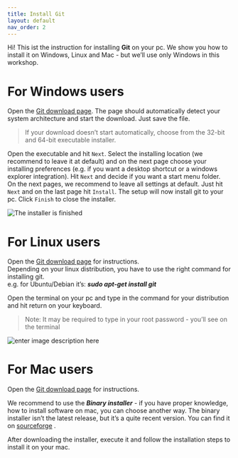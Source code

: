 ```yaml
---
title: Install Git
layout: default
nav_order: 2
---
```


Hi! This ist the instruction for installing **Git** on your pc. We show you how to install it on Windows, Linux and Mac - but we’ll use only Windows in this workshop.

# For Windows users

Open the [Git download page](https://git-scm.com/download/win). The page should automatically detect your system architecture and start the download. Just save the file.

> If your download doesn’t start automatically, choose from the 32-bit and 64-bit executable installer.

Open the executable and hit `Next`. Select the installing location (we recommend to leave it at default) and on the next page choose your installing preferences (e.g. if you want a desktop shortcut or a windows explorer integration). Hit `Next` and decide if you want a start menu folder.  
On the next pages, we recommend to leave all settings at default. Just hit `Next` and on the last page hit `Install`. The setup will now install git to your pc. Click `Finish` to close the installer.

![The installer is finished](https://i.ibb.co/Jcr4PQv/installer-fertig.png)

# For Linux users

Open the [Git download page](https://git-scm.com/download/linux) for instructions.  
Depending on your linux distribution, you have to use the right command for installing git.  
e.g. for Ubuntu/Debian it’s: _**sudo apt-get install git**_

Open the terminal on your pc and type in the command for your distribution and hit return on your keyboard.

> Note: It may be required to type in your root password - you’ll see on the terminal

![enter image description here](https://i.ibb.co/wyQkSVV/linux-install.png)

# For Mac users

Open the [Git download page](http://git-scm.com/download/mac) for instructions.

We recommend to use the _**Binary installer**_ \- if you have proper knowledge, how to install software on mac, you can choose another way. The binary installer isn’t the latest release, but it’s a quite recent version. You can find it on [sourceforge](https://sourceforge.net/projects/git-osx-installer/) .

After downloading the installer, execute it and follow the installation steps to install it on your mac.